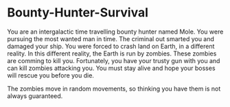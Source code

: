 # Bounty-Hunter-Survival

You are an intergalactic time travelling bounty hunter named Mole.  You were pursuing the most wanted man in time.  The criminal out smarted you and damaged your ship.  You were forced to crash land on Earth, in a different reality.  In this different reality, the Earth is run by zombies.  These zombies are comming to kill you.  Fortunately, you have your trusty gun with you and can kill zombies attacking you.  You must stay alive and hope your bosses will rescue you before you die.

The zombies move in random movements, so thinking you have them is not always guaranteed.
